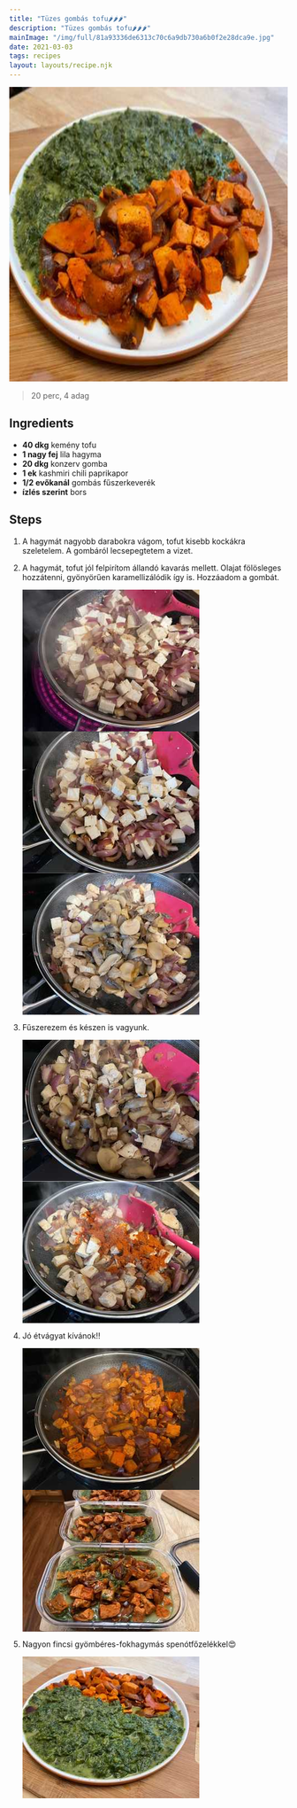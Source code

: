 ```yaml
---
title: "Tüzes gombás tofu🌶🌶🌶"
description: "Tüzes gombás tofu🌶🌶🌶"
mainImage: "/img/full/81a93336de6313c70c6a9db730a6b0f2e28dca9e.jpg"
date: 2021-03-03
tags: recipes
layout: layouts/recipe.njk
---
```

                            
<p align="center"><a href="https://cookpad.com/hu/receptek/14673670-tuzes-gombas-tofu" rel="Recipe source page"><img width="751" height="532" src="/img/full/81a93336de6313c70c6a9db730a6b0f2e28dca9e.jpg"/></a></p>

> 20 perc, 4 adag 

## Ingredients
* **40 dkg** kemény tofu
* **1 nagy fej** lila hagyma
* **20 dkg** konzerv gomba
* **1 ek** kashmiri chili paprikapor
* **1/2 evőkanál** gombás fűszerkeverék
* **ízlés szerint** bors

## Steps

1. A hagymát nagyobb darabokra vágom, tofut kisebb kockákra szeletelem. A gombáról lecsepegtetem a vizet.
 
    <div style="clear: both"/>

2. A hagymát, tofut jól felpirítom állandó kavarás mellett. Olajat fölösleges hozzátenni, gyönyörűen karamellizálódik így is. Hozzáadom a gombát.
 
    <p><img width="320" height="256" align="left" src="/img/full/e0d7661b59d2acd1ea6f152cf47da102d363e0bf.jpg"/></p><p><img width="320" height="256" align="left" src="/img/full/d397884bc9bd3a81c7a4b4d98c030aeabd1e178d.jpg"/></p><p><img width="320" height="256" align="left" src="/img/full/9482398cc5376486fb3f92e760fb6f6ff270456b.jpg"/></p><div style="clear: both"/>

3. Fűszerezem és készen is vagyunk.
 
    <p><img width="320" height="256" align="left" src="/img/full/8846f5a4857728d4949265704266332024283ff5.jpg"/></p><p><img width="320" height="256" align="left" src="/img/full/17cc694ddf46e4f275c6001b839bf3fea368000a.jpg"/></p><div style="clear: both"/>

4. Jó étvágyat kívánok!!
 
    <p><img width="320" height="256" align="left" src="/img/full/36cc4999f10fdb3e75852221f70933bb63a51926.jpg"/></p><p><img width="320" height="256" align="left" src="/img/full/caf062f4323755b492345dbeba06cfc02b857c0f.jpg"/></p><div style="clear: both"/>

5. Nagyon fincsi gyömbéres-fokhagymás spenótfőzelékkel😍
 
    <p><img width="320" height="256" align="left" src="/img/full/9a1669fdf196a27dc42ba87331914c44232a0f5a.jpg"/></p><div style="clear: both"/>

